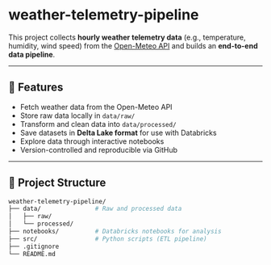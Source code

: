 # weather-telemetry-pipeline

This project collects **hourly weather telemetry data** (e.g., temperature, humidity, wind speed) from the [Open-Meteo API](https://open-meteo.com) and builds an **end-to-end data pipeline**.

---

## 🚀 Features
- Fetch weather data from the Open-Meteo API  
- Store raw data locally in `data/raw/`  
- Transform and clean data into `data/processed/`  
- Save datasets in **Delta Lake format** for use with Databricks  
- Explore data through interactive notebooks  
- Version-controlled and reproducible via GitHub  

---

## 📂 Project Structure
```bash
weather-telemetry-pipeline/
├── data/               # Raw and processed data
│   ├── raw/
│   └── processed/
├── notebooks/          # Databricks notebooks for analysis
├── src/                # Python scripts (ETL pipeline)
├── .gitignore
└── README.md
